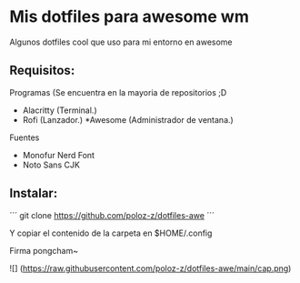 # Mis dotfiles para awesome wm 

Algunos dotfiles cool que uso para mi entorno en awesome

## Requisitos:

Programas (Se encuentra en la mayoria de repositorios ;D
 * Alacritty (Terminal.)
 * Rofi (Lanzador.)
 *Awesome (Administrador de ventana.)
 
 Fuentes
  * Monofur Nerd Font
  * Noto Sans CJK
  
  ## Instalar:
  
  ´´´
  git clone https://github.com/poloz-z/dotfiles-awe
  ´´´
  
  Y copiar el contenido de la carpeta en $HOME/.config 
  
  Firma pongcham~
  
  ![] (https://raw.githubusercontent.com/poloz-z/dotfiles-awe/main/cap.png)
